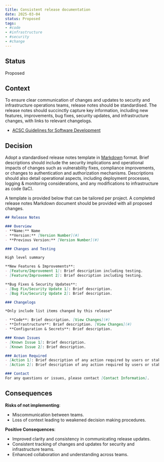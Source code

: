 ```yaml
---
title: Consistent release documentation
date: 2025-03-04
status: Proposed
tags:
- #code
- #infrastructure
- #security
- #change
---
```


## Status

Proposed

## Context

To ensure clear communication of changes and updates to security and infrastructure operations teams, release notes should be standardised. The release notes should succinctly capture key information, including new features, improvements, bug fixes, security updates, and infrastructure changes, with links to relevant changelogs.


- [ACSC Guidelines for Software Development](https://www.cyber.gov.au/resources-business-and-government/essential-cyber-security/ism/cyber-security-guidelines/guidelines-software-development)


## Decision
Adopt a standardised release notes template in [Markdown](https://docs.github.com/en/get-started/writing-on-github/getting-started-with-writing-and-formatting-on-github/basic-writing-and-formatting-syntax) format. Brief descriptions should include the security implications and operational impacts of changes such as vulnerability fixes, compliance improvements, or changes to authentication and authorization mechanisms. Descriptions should also detail operational aspects, including deployment processes, logging & monitoring considerations, and any modifications to infrastructure as code (IaC).

A template is provided below that can be tailored per project. A completed release notes Markdown document should be provided with all proposed changes.

```markdown
## Release Notes

### Overview
- **Name:** Name
- **Version:** [Version Number](#)
- **Previous Version:** [Version Number](#)

### Changes and Testing

High level summary

**New Features & Improvements**:
- [Feature/Improvement 1]: Brief description including testing.
- [Feature/Improvement 2]: Brief description including testing.

**Bug Fixes & Security Updates**:
- [Bug Fix/Security Update 1]: Brief description.
- [Bug Fix/Security Update 2]: Brief description.

### Changelogs

*Only include list items changed by this release*

- **Code**: Brief description. [View Changes](#)
- **Infrastructure**: Brief description. [View Changes](#)
- **Configuration & Secrets**: Brief description.

### Known Issues
- [Known Issue 1]: Brief description.
- [Known Issue 2]: Brief description.

### Action Required
- [Action 1]: Brief description of any action required by users or stakeholders.
- [Action 2]: Brief description of any action required by users or stakeholders.

### Contact
For any questions or issues, please contact [Contact Information].
```

## Consequences

**Risks of not implementing**:

- Miscommunication between teams.
- Loss of context leading to weakened decision making procedures.

**Positive Consequences**:

- Improved clarity and consistency in communicating release updates.
- Consistent tracking of changes and updates for security and infrastructure teams.
- Enhanced collaboration and understanding across teams.
